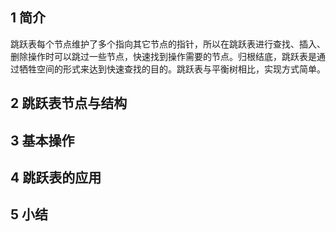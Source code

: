

## 1 简介



跳跃表每个节点维护了多个指向其它节点的指针，所以在跳跃表进行查找、插入、删除操作时可以跳过一些节点，快速找到操作需要的节点。归根结底，跳跃表是通过牺牲空间的形式来达到快速查找的目的。跳跃表与平衡树相比，实现方式简单。


## 2 跳跃表节点与结构




## 3 基本操作



## 4 跳跃表的应用



## 5 小结